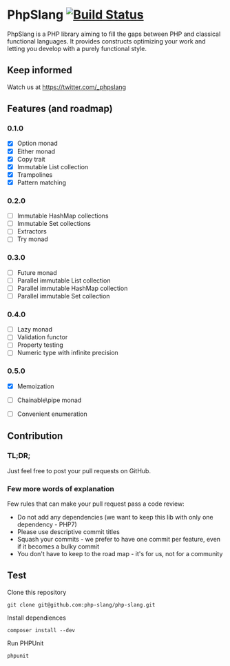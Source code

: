 # PhpSlang [![Build Status](https://api.travis-ci.org/php-slang/php-slang.svg?branch=master&style=flat-square)](https://travis-ci.org/php-slang/php-slang)

PhpSlang is a PHP library aiming to fill the gaps between PHP and classical functional languages.
It provides constructs optimizing your work and letting you develop with a purely functional style.

## Keep informed

Watch us at https://twitter.com/_phpslang

## Features (and roadmap)

### 0.1.0
 - [x] Option monad
 - [x] Either monad
 - [x] Copy trait
 - [x] Immutable List collection
 - [x] Trampolines
 - [x] Pattern matching

### 0.2.0 
 - [ ] Immutable HashMap collections
 - [ ] Immutable Set collections
 - [ ] Extractors
 - [ ] Try monad

### 0.3.0
 - [ ] Future monad
 - [ ] Parallel immutable List collection
 - [ ] Parallel immutable HashMap collection
 - [ ] Parallel immutable Set collection

### 0.4.0
 - [ ] Lazy monad
 - [ ] Validation functor
 - [ ] Property testing
 - [ ] Numeric type with infinite precision

### 0.5.0
 - [x] Memoization
 - [ ] Chainable\pipe monad
 - [ ] Convenient enumeration


## Contribution

### TL;DR;

Just feel free to post your pull requests on GitHub.

### Few more words of explanation
Few rules that can make your pull request pass a code review:
 - Do not add any dependencies (we want to keep this lib with only one dependency - PHP7)
 - Please use descriptive commit titles
 - Squash your commits - we prefer to have one commit per feature, even if it becomes a bulky commit
 - You don't have to keep to the road map - it's for us, not for a community

## Test

Clone this repository
```
git clone git@github.com:php-slang/php-slang.git
```

Install dependiences
```
composer install --dev
```

Run PHPUnit
```
phpunit
```